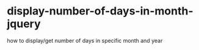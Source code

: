 # display-number-of-days-in-month-jquery
how to display/get number of days in specific month and year
